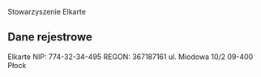 Stowarzyszenie Elkarte


## Dane rejestrowe
Elkarte
NIP: 774-32-34-495
REGON: 367187161
ul. Miodowa 10/2
09-400 Płock
